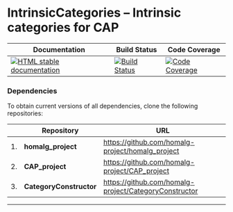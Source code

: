 <!-- BEGIN HEADER -->
# IntrinsicCategories – Intrinsic categories for CAP

| Documentation | Build Status | Code Coverage |
| ------------- | ------------ | ------------- |
| [![HTML stable documentation][docs-img]][docs-url] | [![Build Status][tests-img]][tests-url] | [![Code Coverage][codecov-img]][codecov-url] |

### Dependencies

To obtain current versions of all dependencies, clone the following repositories:

|    | Repository | URL |
|--- | ---------- | --- |
| 1. | **homalg_project** | https://github.com/homalg-project/homalg_project |
| 2. | **CAP_project** | https://github.com/homalg-project/CAP_project |
| 3. | **CategoryConstructor** | https://github.com/homalg-project/CategoryConstructor |

---

<!-- END HEADER -->
<!-- BEGIN FOOTER -->
[docs-img]: https://img.shields.io/badge/HTML-stable-blue.svg
[docs-url]: https://homalg-project.github.io/IntrinsicCategories/doc/chap0_mj.html

[tests-img]: https://github.com/homalg-project/IntrinsicCategories/workflows/Tests/badge.svg?branch=master
[tests-url]: https://github.com/homalg-project/IntrinsicCategories/actions?query=workflow%3ATests+branch%3Amaster

[codecov-img]: https://codecov.io/gh/homalg-project/IntrinsicCategories/branch/master/graph/badge.svg
[codecov-url]: https://codecov.io/gh/homalg-project/IntrinsicCategories
<!-- END FOOTER -->